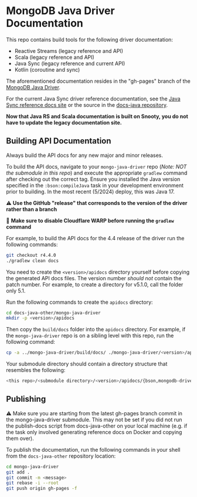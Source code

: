 # MongoDB Java Driver Documentation

This repo contains build tools for the following driver documentation:

- Reactive Streams (legacy reference and API)
- Scala (legacy reference and API)
- Java Sync (legacy reference and current API)
- Kotlin (coroutine and sync)

The aforementioned documentation resides in the "gh-pages" branch of
the [MongoDB Java Driver](https://github.com/mongodb/mongo-java-driver).

For the current Java Sync driver reference documentation, see the
[Java Sync reference docs site](https://www.mongodb.com/docs/drivers/java/sync)
or the source in the [docs-java repository](https://github.com/mongodb/docs-java).

**Now that Java RS and Scala documentation is built on Snooty, you do not
have to update the legacy documentation site.**

## Building API Documentation

Always build the API docs for any new major and minor releases.

To build the API docs, navigate to your `mongo-java-driver` repo
(_Note: NOT the submodule in this repo_) and execute the appropriate `gradlew` command
after checking out the correct tag. Ensure you installed the Java
version specified in the `:bson:compileJava` task in your development
environment prior to building. In the most recent (5/2024) deploy, this
was Java 17.

:warning: **Use the GitHub "release" that corresponds to the version of the driver rather than a branch**

🚨 **Make sure to disable Cloudflare WARP before running the `gradlew` command**

For example, to build the API docs for the 4.4 release of the driver run the following commands:

```sh
git checkout r4.4.0
./gradlew clean docs
```

You need to create the `<version>/apidocs` directory yourself before
copying the generated API docs files. The version number *should not* contain the
patch number. For example, to create a directory for v5.1.0, call the folder only 5.1.

Run the following commands to create the `apidocs` directory:

```sh
cd docs-java-other/mongo-java-driver
mkdir -p <version>/apidocs
```

Then copy the `build/docs` folder into the `apidocs` directory. For example,
if the `mongo-java-driver` repo is on a sibling level with this repo, run the following command:

```sh
cp -a ../mongo-java-driver/build/docs/ ./mongo-java-driver/<version>/apidocs
```

Your submodule directory should contain a directory structure that resembles the following:

```sh
<this repo>/<submodule directory>/<version>/apidocs/{bson,mongodb-driver-core,mongodb-driver-sync,mongodb-driver-legacy, mongodb-driver-reactivestreams/}
```

## Publishing

:warning: Make sure you are starting from the latest gh-pages branch commit in the mongo-java-driver submodule. This may not be set if you did not run the publish-docs script from docs-java-other on your local machine (e.g. if the task only involved generating reference docs on Docker and copying them over).

To publish the documentation, run the following commands in your shell from the `docs-java-other` repository location:

```sh
cd mongo-java-driver
git add .
git commit -m <message>
git rebase -i --root
git push origin gh-pages -f
```

